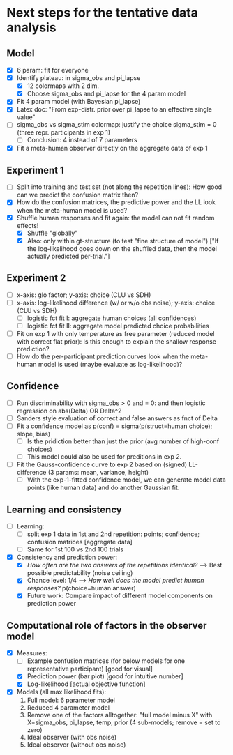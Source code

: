 # Next steps for the tentative data analysis

## Model

* [x] 6 param: fit for everyone
* [x] Identify plateau: in sigma_obs and pi_lapse
    * [x] 12 colormaps with 2 dim.
    * [x] Choose sigma_obs and pi_lapse for the 4 param model
* [x] Fit 4 param model (with Bayesian pi_lapse)
* [x] Latex doc: "From exp-distr. prior over pi_lapse to an effective single value"
* [ ] sigma_obs vs sigma_stim colormap: justify the choice sigma_stim = 0 (three repr. participants in exp 1)
    * [ ] Conclusion: 4 instead of 7 parameters
* [x] Fit a meta-human observer directly on the aggregate data of exp 1

## Experiment 1

* [ ] Split into training and test set (not along the repetition lines): How good can we predict the confusion matrix then?
* [x] How do the confusion matrices, the predictive power and the LL look when the meta-human model is used?
* [x] Shuffle human responses and fit again: the model can not fit random effects!
    * [x] Shuffle "globally"
    * [x] Also: only within gt-structure (to test "fine structure of model") ["If the log-likelihood goes down on the shuffled data, then the model actually predicted per-trial."]

## Experiment 2

* [ ] x-axis: glo factor; y-axis: choice (CLU vs SDH)
* [ ] x-axis: log-likelihood difference (w/ or w/o obs noise); y-axis: choice (CLU vs SDH)
    * [ ] logistic fct fit I: aggregate human choices (all confidences)
    * [ ] logistic fct fit II: aggregate model predicted choice probabilities
* [ ] Fit on exp 1 with only temperature as free parameter (reduced model with correct flat prior): Is this enough to explain the shallow response prediction?
* [ ] How do the per-participant prediction curves look when the meta-human model is used (maybe evaluate as log-likelihood)?

## Confidence 

* [ ] Run discriminability with sigma_obs > 0 and = 0: and then logistic regression on abs(Delta) OR Delta^2
* [ ] Sanders style evaluation of correct and false answers as fnct of Delta
* [ ] Fit a confidence model as p(conf) = sigma(p(struct=human choice); slope, bias)
  * [ ] Is the pridiction better than just the prior (avg number of high-conf choices)
  * [ ] This model could also be used for preditions in exp 2.
* [ ] Fit the Gauss-confidence curve to exp 2 based on (signed) LL-difference (3 params: mean, variance, height)
    * [ ] With the exp-1-fitted confidence model, we can generate model data points (like human data) and do another Gaussian fit.
  
## Learning and consistency 

* [ ] Learning:
    * [ ] split exp 1 data in 1st and 2nd repetition: points; confidence; confusion matrices [aggregate data]
    * [ ] Same for 1st 100 vs 2nd 100 trials
* [x] Consistency and prediction power:
    * [x] _How often are the two answers of the repetitions identical?_ --> Best possible predictability (noise ceiling)
    * [x] Chance level: 1/4 --> _How well does the model predict human responses?_ p(choice=human answer)
    * [x] Future work: Compare impact of different model components on prediction power

## Computational role of factors in the observer model

* [x] Measures:
    * [ ] Example confusion matrices (for below models for one representative participant) [good for visual]
    * [x] Prediction power (bar plot) [good for intuitive number]
    * [x] Log-likelihood [actual objective function]
* [x] Models (all max likelihood fits): 
    1. Full model: 6 parameter model
    2. Reduced 4 parameter model
    3. Remove one of the factors alltogether: "full model minus X" with X=sigma_obs, pi_lapse, temp, prior (4 sub-models; remove = set to zero)
    4. Ideal observer (with obs noise)
    5. Ideal observer (without obs noise)
